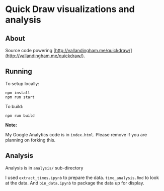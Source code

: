 # Quick Draw visualizations and analysis

## About

Source code powering [http://vallandingham.me/quickdraw/](http://vallandingham.me/quickdraw/).

## Running

To setup locally:

```
npm install
npm run start
```

To build:

```
npm run build
```

**Note:**

My Google Analytics code is in `index.html`. Please remove if you are planning on forking this. 


## Analysis

Analysis is in `analysis/` sub-directory

I used `extract_times.ipynb` to prepare the data. `time_analysis.Rmd` to look at the data. And `bin_data.ipynb` to package the data up for display. 
